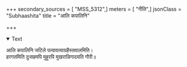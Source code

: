 +++
secondary_sources = [ "MSS_5312",]
meters = [ "गीति",]
jsonClass = "Subhaashita"
title = "आलि कपालिनि"

+++

<details open><summary>Text</summary>

आलि कपालिनि जटिले पत्यावत्याग्रहैस्तवालमिति।  
हरगतमिति दुःसहमपि मुहुरपि मुखरान्निगादयति गौरी॥
</details>
